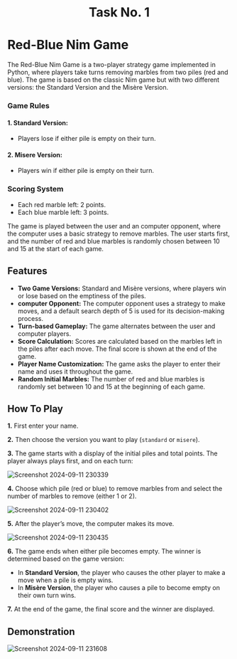 <h1 align="center">Task No. 1</h1>

# Red-Blue Nim Game
The Red-Blue Nim Game is a two-player strategy game implemented in Python, where players take turns removing marbles from two piles (red and blue). The game is based on the classic Nim game but with two different versions: the Standard Version and the Misère Version.
### Game Rules
#### 1. Standard Version:
* Players lose if either pile is empty on their turn.
#### 2. Misere Version:
* Players win if either pile is empty on their turn.
### Scoring System
* Each red marble left: 2 points.
* Each blue marble left: 3 points.

The game is played between the user and an computer opponent, where the computer uses a basic strategy to remove marbles. The user starts first, and the number of red and blue marbles is randomly chosen between 10 and 15 at the start of each game.

## Features
* __Two Game Versions:__ Standard and Misère versions, where players win or lose based on the emptiness of the piles.
* __computer Opponent:__ The computer opponent uses a strategy to make moves, and a default search depth of 5 is used for its decision-making process.
* __Turn-based Gameplay:__ The game alternates between the user and computer players.
* __Score Calculation:__ Scores are calculated based on the marbles left in the piles after each move. The final score is shown at the end of the game.
* __Player Name Customization:__ The game asks the player to enter their name and uses it throughout the game.
* __Random Initial Marbles:__ The number of red and blue marbles is randomly set between 10 and 15 at the beginning of each game.

## How To Play

**1.** First enter your name.

**2.** Then choose the version you want to play (`standard` or `misere`).
   
   

**3.** The game starts with a display of the initial piles and total points. The player always plays first, and on each turn:

   ![Screenshot 2024-09-11 230339](https://github.com/user-attachments/assets/047daf35-ed54-470a-968f-b29477f66b7d)
   
**4.** Choose which pile (red or blue) to remove marbles from and select the number of marbles to remove (either 1 or 2).

   ![Screenshot 2024-09-11 230402](https://github.com/user-attachments/assets/d99ee3e0-1e11-47bf-b405-81b73cc6dffa)



**5.** After the player’s move, the computer makes its move.

  ![Screenshot 2024-09-11 230435](https://github.com/user-attachments/assets/714ff3fd-d955-42e9-8c8c-767c0d56432c)

**6.** The game ends when either pile becomes empty. The winner is determined based on the game version:
   - In **Standard Version**, the player who causes the other player to make a move when a pile is empty wins.
   - In **Misère Version**, the player who causes a pile to become empty on their own turn wins.

**7.** At the end of the game, the final score and the winner are displayed.

## Demonstration

  ![Screenshot 2024-09-11 231608](https://github.com/user-attachments/assets/af437e3e-3bfe-45c9-a73d-98bed54648ad)

